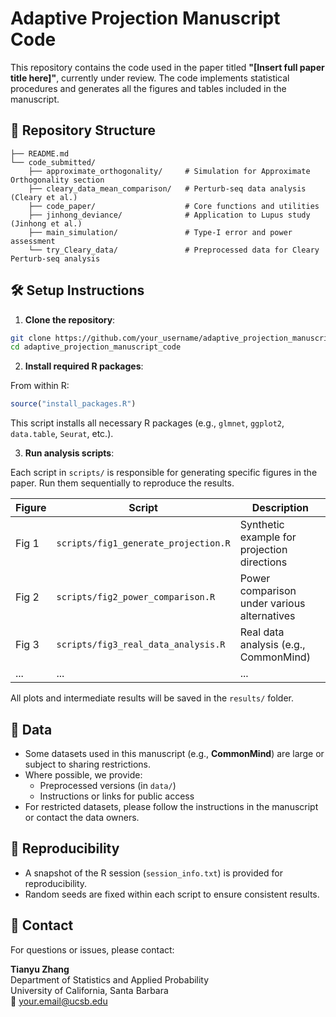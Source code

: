 # Adaptive Projection Manuscript Code

This repository contains the code used in the paper titled **"[Insert full paper title here]"**, currently under review. The code implements statistical procedures and generates all the figures and tables included in the manuscript.

## 📁 Repository Structure

```
├── README.md
└── code_submitted/
    ├── approximate_orthogonality/     # Simulation for Approximate Orthogonality section
    ├── cleary_data_mean_comparison/   # Perturb-seq data analysis (Cleary et al.)
    ├── code_paper/                    # Core functions and utilities
    ├── jinhong_deviance/              # Application to Lupus study (Jinhong et al.)
    ├── main_simulation/               # Type-I error and power assessment
    └── try_Cleary_data/               # Preprocessed data for Cleary Perturb-seq analysis
```

## 🛠️ Setup Instructions

1. **Clone the repository**:

```bash
git clone https://github.com/your_username/adaptive_projection_manuscript_code.git
cd adaptive_projection_manuscript_code
```

2. **Install required R packages**:

From within R:

```r
source("install_packages.R")
```

This script installs all necessary R packages (e.g., `glmnet`, `ggplot2`, `data.table`, `Seurat`, etc.).

3. **Run analysis scripts**:

Each script in `scripts/` is responsible for generating specific figures in the paper. Run them sequentially to reproduce the results.

| Figure | Script                          | Description                                |
|--------|----------------------------------|--------------------------------------------|
| Fig 1  | `scripts/fig1_generate_projection.R` | Synthetic example for projection directions |
| Fig 2  | `scripts/fig2_power_comparison.R`     | Power comparison under various alternatives |
| Fig 3  | `scripts/fig3_real_data_analysis.R`  | Real data analysis (e.g., CommonMind)       |
| ...    | ...                              | ...                                        |

All plots and intermediate results will be saved in the `results/` folder.

## 🧬 Data

- Some datasets used in this manuscript (e.g., **CommonMind**) are large or subject to sharing restrictions.
- Where possible, we provide:
  - Preprocessed versions (in `data/`)
  - Instructions or links for public access
- For restricted datasets, please follow the instructions in the manuscript or contact the data owners.

## 📜 Reproducibility

- A snapshot of the R session (`session_info.txt`) is provided for reproducibility.
- Random seeds are fixed within each script to ensure consistent results.

## 📧 Contact

For questions or issues, please contact:

**Tianyu Zhang**  
Department of Statistics and Applied Probability  
University of California, Santa Barbara  
📧 your.email@ucsb.edu
